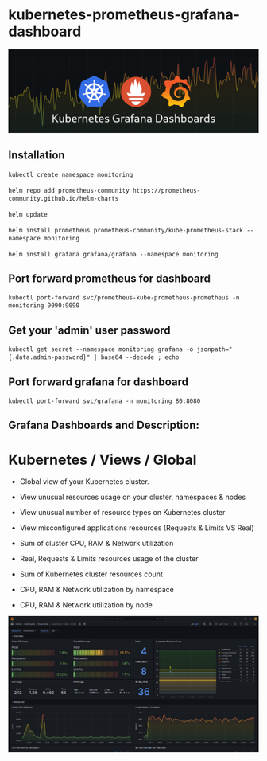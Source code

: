 # kubernetes-prometheus-grafana-dashboard
![Alt text](kubernetes-grafana-dashboards-logo.png?raw=true "kubernetes-grafana-dashboards-logo")

## Installation

```terminal
kubectl create namespace monitoring

helm repo add prometheus-community https://prometheus-community.github.io/helm-charts

helm update

helm install prometheus prometheus-community/kube-prometheus-stack --namespace monitoring

helm install grafana grafana/grafana --namespace monitoring
```

## Port forward prometheus for dashboard

```terminal
kubectl port-forward svc/prometheus-kube-prometheus-prometheus -n monitoring 9090:9090
```
## Get your 'admin' user password

```terminal
kubectl get secret --namespace monitoring grafana -o jsonpath="{.data.admin-password}" | base64 --decode ; echo
```
## Port forward grafana for dashboard

```terminal
kubectl port-forward svc/grafana -n monitoring 80:8080
```

## Grafana Dashboards and Description:
# Kubernetes / Views / Global

- Global view of your Kubernetes cluster.
- View unusual resources usage on your cluster, namespaces & nodes
- View unusual number of resource types on Kubernetes cluster
- View misconfigured applications resources (Requests & Limits VS Real)

- Sum of cluster CPU, RAM & Network utilization
- Real, Requests & Limits resources usage of the cluster
- Sum of Kubernetes cluster resources count 
- CPU, RAM & Network utilization by namespace 
- CPU, RAM & Network utilization by node

![Alt text](k8s-views-global.png?raw=true "k8s-views-global")


